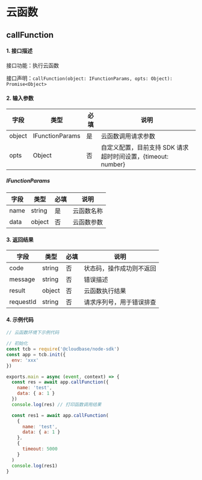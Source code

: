# 云函数

## callFunction

#### 1. 接口描述

接口功能：执行云函数

接口声明：`callFunction(object: IFunctionParams, opts: Object): Promise<Object>`

#### 2. 输入参数

| 字段   | 类型            | 必填 | 说明                                                         |
| ------ | --------------- | ---- | ------------------------------------------------------------ |
| object | IFunctionParams | 是   | 云函数调用请求参数                                           |
| opts   | Object          | 否   | 自定义配置，目前支持 SDK 请求超时时间设置，{timeout: number} |

##### IFunctionParams

| 字段 | 类型   | 必填 | 说明       |
| ---- | ------ | ---- | ---------- |
| name | string | 是   | 云函数名称 |
| data | object | 否   | 云函数参数 |

#### 3. 返回结果

| 字段      | 类型   | 必填 | 说明                     |
| --------- | ------ | ---- | ------------------------ |
| code      | string | 否   | 状态码，操作成功则不返回 |
| message   | string | 否   | 错误描述                 |
| result    | object | 否   | 云函数执行结果           |
| requestId | string | 否   | 请求序列号，用于错误排查 |

#### 4. 示例代码

```javascript
// 云函数环境下示例代码

// 初始化
const tcb = require('@cloudbase/node-sdk')
const app = tcb.init({
  env: 'xxx'
})

exports.main = async (event, context) => {
  const res = await app.callFunction({
    name: 'test',
    data: { a: 1 }
  })
  console.log(res) // 打印函数调用结果

  const res1 = await app.callFunction(
    {
      name: 'test',
      data: { a: 1 }
    },
    {
      timeout: 5000
    }
  )
  console.log(res1)
}
```

